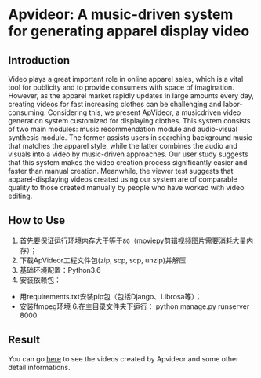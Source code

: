 Apvideor: A music-driven system for generating apparel display video
====

Introduction
----
Video plays a great important role in online apparel sales, which is a vital tool for publicity and to provide consumers with space of imagination. However, as the apparel market rapidly updates in large amounts every day, creating videos for fast increasing clothes can be challenging and labor-consuming. Considering this, we present ApVideor, a musicdriven video generation system customized for displaying clothes. This system consists of two main modules: music recommendation module and audio-visual synthesis module. The former assists users in searching background music that matches the apparel style, while the latter combines the audio and visuals into a video by music-driven approaches. Our user study suggests that this system makes the video creation process significantly easier and faster than manual creation. Meanwhile, the viewer test suggests that apparel-displaying videos created using our system are of comparable quality to those created manually by people who have worked with video editing.

How to Use
----
1. 首先要保证运行环境内存大于等于`8G`（moviepy剪辑视频图片需要消耗大量内存）；
3. 下载ApVideor工程文件包(zip, scp, scp, unzip)并解压
4. 基础环境配置：Python3.6
5. 安装依赖包：
  * 用requirements.txt安装pip包（包括Django、Librosa等）；
  * 安装ffmpeg环境
6.在主目录文件夹下运行：
  python manage.py runserver 8000

Result
----
You can go [here](https://deryy.github.io/Apvideor_demo/page.html) to see the videos created by Apvideor and some other detail informations.


